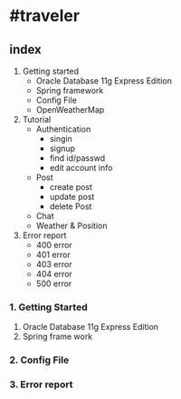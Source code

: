 #traveler
==========

## index
1. Getting started
    * Oracle Database 11g Express Edition
    * Spring framework
    * Config File
    * OpenWeatherMap
2. Tutorial
    * Authentication
      * singin
      * signup
      * find id/passwd
      * edit account info
    * Post
      * create post
      * update post
      * delete Post
    * Chat
    * Weather & Position
3. Error report
    * 400 error
    * 401 error
    * 403 error
    * 404 error
    * 500 error
  
 
### 1. Getting Started
1. Oracle Database 11g Express Edition
2. Spring frame work

### 2. Config File


### 3. Error report


